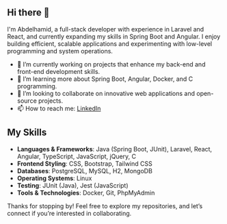 ## Hi there 👋

I'm Abdelhamid, a full-stack developer with experience in Laravel and React, and currently expanding my skills in Spring Boot and Angular. I enjoy building efficient, scalable applications and experimenting with low-level programming and system operations.

- 🔭 I’m currently working on projects that enhance my back-end and front-end development skills.
- 🌱 I’m learning more about Spring Boot, Angular, Docker, and C programming.
- 👯 I’m looking to collaborate on innovative web applications and open-source projects.
- 📫 How to reach me: [LinkedIn](https://www.linkedin.com/in/abdelhamid-lamtioui-3653a32a1/)

## My Skills
- **Languages & Frameworks**: Java (Spring Boot, JUnit), Laravel, React, Angular, TypeScript, JavaScript, jQuery, C
- **Frontend Styling**: CSS, Bootstrap, Tailwind CSS
- **Databases**: PostgreSQL, MySQL, H2, MongoDB
- **Operating Systems**: Linux
- **Testing**: JUnit (Java), Jest (JavaScript)
- **Tools & Technologies**: Docker, Git, PhpMyAdmin

Thanks for stopping by! Feel free to explore my repositories, and let’s connect if you’re interested in collaborating.
